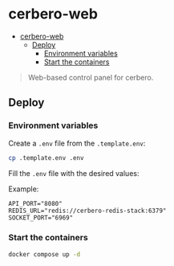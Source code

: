 # cerbero-web

<!--toc:start-->
- [cerbero-web](#cerbero-web)
  - [Deploy](#deploy)
    - [Environment variables](#environment-variables)
    - [Start the containers](#start-the-containers)
<!--toc:end-->

> Web-based control panel for cerbero.

## Deploy

### Environment variables

Create a `.env` file from the `.template.env`:

```sh
cp .template.env .env
```

Fill the `.env` file with the desired values:

Example:

```
API_PORT="8080"
REDIS_URL="redis://cerbero-redis-stack:6379"
SOCKET_PORT="6969"
```

### Start the containers

```sh
docker compose up -d
```

